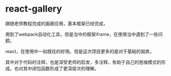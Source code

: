 # react-gallery

跟随老师教程完成的画廊应用，基本框架已经完成，

用到了webpack自动化工具，但是当中的框架iframe，在使用当中遇到了一些问题。

react，在使用中一如既往的好用。但是这次项目更多的是对于基础的锻炼，

其中对于代码的注释，也是深受老师的启发，多注释，有助于自己的思维模式的形成。也对其中闭包函数形成了更深层次的理解。

